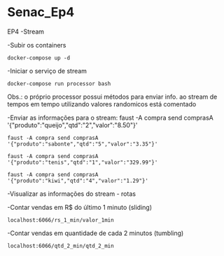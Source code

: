 # Senac_Ep4
EP4 -Stream


-Subir os containers

	docker-compose up -d

-Iniciar o serviço de stream

	docker-compose run processor bash


Obs.: o próprio processor possui métodos para enviar info. ao stream de tempos em tempo utilizando valores randomicos está comentado

-Enviar as informações para o stream:
	faust -A compra send comprasA '{"produto":"queijo","qtd":"2","valor":"8.50"}'

	faust -A compra send comprasA '{"produto":"sabonte","qtd":"5","valor":"3.35"}'

	faust -A compra send comprasA '{"produto":"tenis","qtd":"1","valor":"329.99"}'

	faust -A compra send comprasA '{"produto":"kiwi","qtd":"4","valor":"1.29"}'


-Visualizar as informações do stream - rotas

-Contar vendas em R$ do último 1 minuto (sliding)

	localhost:6066/rs_1_min/valor_1min


-Contar vendas em quantidade de cada 2 minutos (tumbling)

	localhost:6066/qtd_2_min/qtd_2_min
